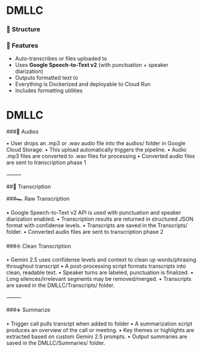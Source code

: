 # DMLLC

### 📂 Structure
### 🧠 Features

- Auto-transcribes  or  files uploaded to 
- Uses **Google Speech-to-Text v2** (with punctuation + speaker diarization)
- Outputs formatted text to 
- Everything is Dockerized and deployable to Cloud Run
- Includes formatting utilities




# DMLLC

###🎵 Audios

• User drops an .mp3 or .wav audio file into the audios/ folder in Google Cloud Storage.
• This upload automatically triggers the pipeline.
• Audio .mp3 files are converted to .wav files for processing
• Converted audio files are sent to transcription phase 1

⸻

##🏁 Transcription

###🏎️ Raw Transcription

• Google Speech-to-Text v2 API is used with punctuation and speaker diarization enabled.
• Transcription results are returned in structured JSON format with confidense levels.
• Transcripts are saved in the Transcripts/ folder.
• Converted audio files are sent to transcription phase 2

###⛵ Clean Transcription

• Gemini 2.5 uses confidense levels and context to clean up words/phrasing throughout transcript
• A post-processing script formats transcripts into clean, readable text.
• Speaker turns are labeled, punctuation is finalized.
• Long silences/irrelevant segments may be removed/merged.
• Transcripts are saved in the DMLLC/Transcripts/ folder.

⸻

###✈️ Summarize

• Trigger call pulls transript when added to folder
• A summarization script produces an overview of the call or meeting.
• Key themes or highlights are extracted based on custom Gemini 2.5 prompts.
• Output summaries are saved in the DMLLC/Summaries/ folder.
